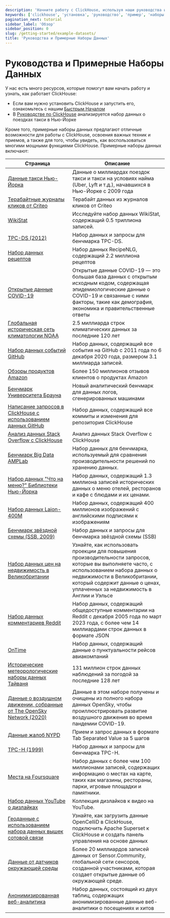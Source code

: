 ```yaml
---
description: 'Начните работу с ClickHouse, используя наши руководства и примерные наборы данных'
keywords: ['clickhouse', 'установка', 'руководство', 'пример', 'наборы данных']
pagination_next: tutorial
sidebar_label: 'Обзор'
sidebar_position: 0
slug: /getting-started/example-datasets/
title: 'Руководства и Примерные Наборы Данных'
---
```



# Руководства и Примерные Наборы Данных

У нас есть много ресурсов, которые помогут вам начать работу и узнать, как работает ClickHouse:

- Если вам нужно установить ClickHouse и запустить его, ознакомьтесь с нашим [Быстрым Началом](../quick-start.mdx)
- В [Руководстве по ClickHouse](../tutorial.md) анализируется набор данных о поездках такси в Нью-Йорке

Кроме того, примерные наборы данных предлагают отличные возможности для работы с ClickHouse, освоения важных техник и приемов, а также для того, чтобы увидеть, как воспользоваться многими мощными функциями ClickHouse. Примерные наборы данных включают:

<!-- The following table is automatically generated at build time 
by https://github.com/ClickHouse/clickhouse-docs/blob/main/scripts/autogenerate-table-of-contents.sh -->
| Страница | Описание |
|-----|-----|
| [Данные такси Нью-Йорка](/getting-started/example-datasets/nyc-taxi) | Данные о миллиардах поездок такси и такси на условиях найма (Uber, Lyft и т.д.), начавшихся в Нью-Йорке с 2009 года |
| [Терабайтные журналы кликов от Criteo](/getting-started/example-datasets/criteo) | Терабайт данных из журналов кликов от Criteo |
| [WikiStat](/getting-started/example-datasets/wikistat) | Исследуйте набор данных WikiStat, содержащий 0.5 триллиона записей. |
| [TPC-DS (2012)](/getting-started/example-datasets/tpcds) | Набор данных и запросы для бенчмарка TPC-DS. |
| [Набор данных рецептов](/getting-started/example-datasets/recipes) | Набор данных RecipeNLG, содержащий 2.2 миллиона рецептов |
| [Открытые данные COVID-19](/getting-started/example-datasets/covid19) | Открытые данные COVID-19 — это большая база данных с открытым исходным кодом, содержащая эпидемиологические данные о COVID-19 и связанные с ними факторы, такие как демография, экономика и правительственные ответы |
| [Глобальная историческая сеть климатологии NOAA](/getting-started/example-datasets/noaa) | 2.5 миллиарда строк климатических данных за последние 120 лет |
| [Набор данных событий GitHub](/getting-started/example-datasets/github-events) | Набор данных, содержащий все события на GitHub с 2011 года по 6 декабря 2020 года, размером 3.1 миллиарда записей. |
| [Обзоры продуктов Amazon](/getting-started/example-datasets/amazon-reviews) | Более 150 миллионов отзывов клиентов о продуктах Amazon |
| [Бенчмарк Университета Брауна](/getting-started/example-datasets/brown-benchmark) | Новый аналитический бенчмарк для данных логов, сгенерированных машинами |
| [Написание запросов в ClickHouse с использованием данных GitHub](/getting-started/example-datasets/github) | Набор данных, содержащий все коммиты и изменения для репозитория ClickHouse |
| [Анализ данных Stack Overflow с ClickHouse](/getting-started/example-datasets/stackoverflow) | Анализ данных Stack Overflow с ClickHouse |
| [Бенчмарк Big Data AMPLab](/getting-started/example-datasets/amplab-benchmark) | Набор данных для бенчмарка, используемый для сравнения производительности решений по хранению данных. |
| [Набор данных "Что на меню?" Библиотеки Нью-Йорка](/getting-started/example-datasets/menus) | Набор данных, содержащий 1.3 миллиона записей исторических данных о меню отелей, ресторанов и кафе с блюдами и их ценами. |
| [Набор данных Laion-400M](/getting-started/example-datasets/laion-400m-dataset) | Набор данных, содержащий 400 миллионов изображений с английскими подписями к изображениям |
| [Бенчмарк звёздной схемы (SSB, 2009)](/getting-started/example-datasets/star-schema) | Набор данных и запросы для бенчмарка звёздной схемы (SSB) |
| [Набор данных цен на недвижимость в Великобритании](/getting-started/example-datasets/uk-price-paid) | Узнайте, как использовать проекции для повышения производительности запросов, которые вы выполняете часто, с использованием набора данных о недвижимости в Великобритании, который содержит данные о ценах, уплаченных за недвижимость в Англии и Уэльсе |
| [Набор данных комментариев Reddit](/getting-started/example-datasets/reddit-comments) | Набор данных, содержащий общедоступные комментарии на Reddit с декабря 2005 года по март 2023 года, с более чем 14 миллиардами строк данных в формате JSON |
| [OnTime](/getting-started/example-datasets/ontime) | Набор данных, содержащий данные о пунктуальности рейсов авиакомпаний |
| [Исторические метеорологические наборы данных Тайваня](/getting-started/example-datasets/tw-weather) | 131 миллион строк данных наблюдений за погодой за последние 128 лет |
| [Данные о воздушном движении, собранные от The OpenSky Network (2020)](/getting-started/example-datasets/opensky) | Данные в этом наборе получены и очищены из полного набора данных OpenSky, чтобы проиллюстрировать развитие воздушного движения во время пандемии COVID-19. |
| [Данные жалоб NYPD](/getting-started/example-datasets/nypd_complaint_data) | Прием и запрос данных в формате Tab Separated Value за 5 шагов |
| [TPC-H (1999)](/getting-started/example-datasets/tpch) | Набор данных и запросы для бенчмарка TPC-H. |
| [Места на Foursquare](/getting-started/example-datasets/foursquare-places) | Набор данных с более чем 100 миллионами записей, содержащих информацию о местах на карте, таких как магазины, рестораны, парки, игровые площадки и памятники. |
| [Набор данных YouTube о дизлайках](/getting-started/example-datasets/youtube-dislikes) | Коллекция дизлайков к видео на YouTube. |
| [Геоданные с использованием набора данных вышек сотовой связи](/getting-started/example-datasets/cell-towers) | Узнайте, как загрузить данные OpenCelliD в ClickHouse, подключить Apache Superset к ClickHouse и создать панель управления на основе данных |
| [Данные от датчиков окружающей среды](/getting-started/example-datasets/environmental-sensors) | Более 20 миллиардов записей данных от Sensor.Community, глобальной сети сенсоров, созданной участниками, которая создает открытые данные об окружающей среде. |
| [Анонимизированная веб-аналитика](/getting-started/example-datasets/metrica) | Набор данных, состоящий из двух таблиц, содержащих анонимизированные данные веб-аналитики о посещениях и хитов |

